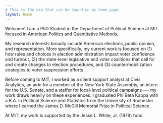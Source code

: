 ```yaml
---
# This is the bio that can be found on my home page.
layout: home
---
```

Welcome! I am a PhD Student in the Department of Political Science at MIT focused in American Politics and Quantitative Methods.

My research interests broadly include American elections, public opinion, and representation. More specifically, my current work is focused on (1) how rules and choices in election administration impact voter confidence and turnout, (2) the state-level legislative and voter coalitions that call for and create changes to election procedures, and (3) countermobilization strategies to voter suppression efforts.

Before coming to MIT, I worked as a client support analyst at Civis Analytics, an aide for a member of the New York State Assembly, an intern for the U.S. Senate, and a staffer for local-level political campaigns --- my work draws heavily on these experiences. I graduated Phi Beta Kappa with a B.A. in Political Science and Statistics from the University of Rochester where I earned the James D. McGill Memorial Prize in Political Science.

At MIT, my work is supported by the Jesse L. White, Jr. (1979) fund.
